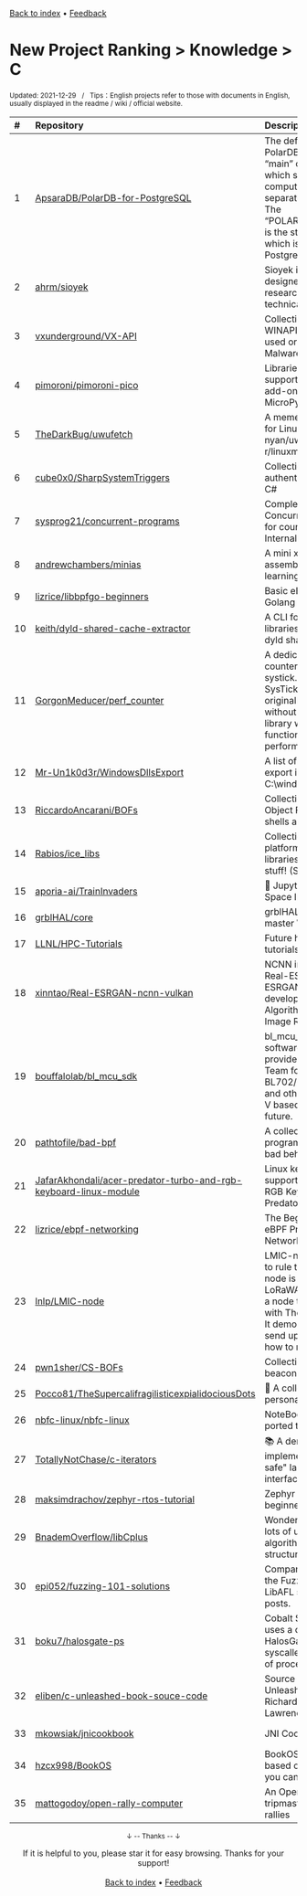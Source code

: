 <a href="https://github.com/kon9chunkit/GitHub-English-Top-Charts#github-english-top-charts">Back to index</a> • <a href="/content/docs/feedback.md">Feedback</a>

# New Project Ranking > Knowledge > C
<sub>Updated: 2021-12-29&nbsp;&nbsp;&nbsp;/&nbsp;&nbsp;&nbsp;Tips：English projects refer to those with documents in English, usually displayed in the readme / wiki / official website.</sub>

|#|Repository|Description|Stars|Updated|Created|
|:-|:-|:-|:-|:-|:-|
|1|[ApsaraDB/PolarDB-for-PostgreSQL](https://github.com/ApsaraDB/PolarDB-for-PostgreSQL)|The default branch of PolarDB switched to “main” on 20210901, which supports compute-storage separation architecture. The “POLARDB_11_STABLE” is the stable branch which is based on PostgreSQL 11.9. Th ...|2141|2021-11-24|2021-05-25|
|2|[ahrm/sioyek](https://github.com/ahrm/sioyek)|Sioyek is a PDF viewer designed for reading research papers and technical books.|1135|2021-12-26|2021-07-11|
|3|[vxunderground/VX-API](https://github.com/vxunderground/VX-API)|Collection of various WINAPI tricks / features used or abused by Malware|1064|2021-11-13|2021-02-21|
|4|[pimoroni/pimoroni-pico](https://github.com/pimoroni/pimoroni-pico)|Libraries and examples to support Pimoroni Pico add-ons in C++ and MicroPython.|326|2021-12-23|2021-01-15|
|5|[TheDarkBug/uwufetch](https://github.com/TheDarkBug/uwufetch)|A meme system info tool for Linux, based on nyan/uwu trend on r/linuxmasterrace.|299|2021-12-28|2021-01-18|
|6|[cube0x0/SharpSystemTriggers](https://github.com/cube0x0/SharpSystemTriggers)|Collection of remote authentication triggers in C# |220|2021-10-24|2021-09-12|
|7|[sysprog21/concurrent-programs](https://github.com/sysprog21/concurrent-programs)|Complementary Concurrency Programs for course "Linux Kernel Internals"|184|2021-09-03|2021-04-06|
|8|[andrewchambers/minias](https://github.com/andrewchambers/minias)|A mini x86-64 assembler for fun and learning.|181|2021-10-26|2021-10-02|
|9|[lizrice/libbpfgo-beginners](https://github.com/lizrice/libbpfgo-beginners)|Basic eBPF examples in Golang using libbpfgo|115|2021-10-20|2021-01-22|
|10|[keith/dyld-shared-cache-extractor](https://github.com/keith/dyld-shared-cache-extractor)|A CLI for extracting libraries from Apple's dyld shared cache file|100|2021-11-15|2021-08-03|
|11|[GorgonMeducer/perf_counter](https://github.com/GorgonMeducer/perf_counter)|A dedicated performance counter for Cortex-M systick. It shares the SysTick with users' original SysTick function without interfere it. This library will bring new functionalities, such as performance ...|99|2021-12-27|2021-01-09|
|12|[Mr-Un1k0d3r/WindowsDllsExport](https://github.com/Mr-Un1k0d3r/WindowsDllsExport)|A list of all the DLLs export in C:\windows\system32\|91|2021-12-22|2021-12-16|
|13|[RiccardoAncarani/BOFs](https://github.com/RiccardoAncarani/BOFs)|Collection of Beacon Object Files (BOFs) for shells and lols|89|2021-09-14|2021-08-27|
|14|[Rabios/ice_libs](https://github.com/Rabios/ice_libs)|Collection of cross-platform single-header C libraries for doing a lot of stuff! (Still WIP)|89|2021-12-27|2021-04-08|
|15|[aporia-ai/TrainInvaders](https://github.com/aporia-ai/TrainInvaders)|👾 Jupyter Notebook + Space Invaders!?|80|2021-11-03|2021-09-19|
|16|[grblHAL/core](https://github.com/grblHAL/core)|grblHAL core code and master Wiki|80|2021-12-27|2021-02-18|
|17|[LLNL/HPC-Tutorials](https://github.com/LLNL/HPC-Tutorials)|Future home of hpc-tutorials.llnl.gov|74|2021-12-21|2021-02-11|
|18|[xinntao/Real-ESRGAN-ncnn-vulkan](https://github.com/xinntao/Real-ESRGAN-ncnn-vulkan)|NCNN implementation of Real-ESRGAN. Real-ESRGAN aims at developing Practical Algorithms for General Image Restoration.|73|2021-12-10|2021-07-31|
|19|[bouffalolab/bl_mcu_sdk](https://github.com/bouffalolab/bl_mcu_sdk)|bl_mcu_sdk is MCU software development kit provided by Bouffalo Lab Team for BL602/BL604, BL702/BL704/BL706 and other series of  RISC-V based chips in the future.|71|2021-12-11|2021-04-27|
|20|[pathtofile/bad-bpf](https://github.com/pathtofile/bad-bpf)|A collection of eBPF programs demonstrating bad behavior |62|2021-07-26|2021-05-23|
|21|[JafarAkhondali/acer-predator-turbo-and-rgb-keyboard-linux-module](https://github.com/JafarAkhondali/acer-predator-turbo-and-rgb-keyboard-linux-module)|Linux kernel module to support Turbo mode and RGB Keyboard for Acer Predator notebook series|60|2021-12-03|2021-05-13|
|22|[lizrice/ebpf-networking](https://github.com/lizrice/ebpf-networking)|The Beginner's Guide to eBPF Programming for Networking|59|2021-10-12|2021-10-11|
|23|[lnlp/LMIC-node](https://github.com/lnlp/LMIC-node)|LMIC-node   One example to rule them all. LMIC-node is an example LoRaWAN application for a node that can be used with The Things Network. It demonstrates how to send uplink messages, how to receive d ...|59|2021-12-26|2021-03-31|
|24|[pwn1sher/CS-BOFs](https://github.com/pwn1sher/CS-BOFs)|Collection of CobaltStrike beacon object files|59|2021-07-11|2021-01-18|
|25|[Pocco81/TheSupercalifragilisticexpialidociousDots](https://github.com/Pocco81/TheSupercalifragilisticexpialidociousDots)|🐳 A collection of my personal dotfiles|59|2021-12-07|2021-01-16|
|26|[nbfc-linux/nbfc-linux](https://github.com/nbfc-linux/nbfc-linux)|NoteBook FanControl ported to Linux|51|2021-12-03|2021-08-04|
|27|[TotallyNotChase/c-iterators](https://github.com/TotallyNotChase/c-iterators)|:books: A demonstration of implementing a "type-safe" lazy iterator interface in pure C99|50|2021-06-27|2021-05-02|
|28|[maksimdrachov/zephyr-rtos-tutorial](https://github.com/maksimdrachov/zephyr-rtos-tutorial)|Zephyr tutorial for beginners|49|2021-11-23|2021-07-07|
|29|[BnademOverflow/libCplus](https://github.com/BnademOverflow/libCplus)|Wonderful library with lots of useful functions, algorithms and data structures in C|46|2021-07-15|2021-03-14|
|30|[epi052/fuzzing-101-solutions](https://github.com/epi052/fuzzing-101-solutions)|Companion repository to the Fuzzing101 with LibAFL series of blog posts.|44|2021-11-26|2021-11-06|
|31|[boku7/halosgate-ps](https://github.com/boku7/halosgate-ps)|Cobalt Strike BOF that uses a custom ASM HalosGate & HellsGate syscaller to return a list of processes|44|2021-08-07|2021-08-06|
|32|[eliben/c-unleashed-book-souce-code](https://github.com/eliben/c-unleashed-book-souce-code)|Source code for the "C Unleashed" book by Richard Heathfield, Lawrence Kirby, et al.|43|2021-10-02|2021-10-02|
|33|[mkowsiak/jnicookbook](https://github.com/mkowsiak/jnicookbook)|JNI Cookbook Redux|40|2021-12-09|2021-03-22|
|34|[hzcx998/BookOS](https://github.com/hzcx998/BookOS)|BookOS is a tiny OS based on xbook2 kernel, you can use it to study!|38|2021-10-31|2021-02-05|
|35|[mattogodoy/open-rally-computer](https://github.com/mattogodoy/open-rally-computer)|An Open Source tripmaster for navigation rallies|35|2021-11-19|2021-11-02|

<div align="center">
    <p><sub>↓ -- Thanks -- ↓</sub></p>
    If it is helpful to you, please star it for easy browsing. Thanks for your support!
</div>

<br/>

<div align="center"><a href="https://github.com/kon9chunkit/GitHub-English-Top-Charts#github-english-top-charts">Back to index</a> • <a href="/content/docs/feedback.md">Feedback</a></div>
